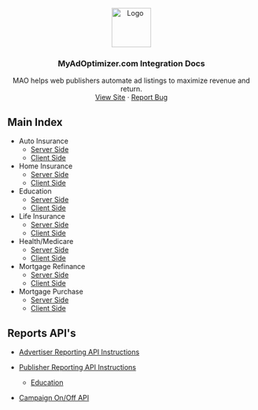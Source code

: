 <p align="center">
  <a href="https://myadoptimizer.com/">
    <img src="https://myadoptimizer.com/img/logo-blk.svg" alt="Logo" height="80">
  </a>
  <h3 align="center">MyAdOptimizer.com Integration Docs</h3>
  <p align="center">
    MAO helps web publishers automate ad listings to maximize revenue and return.
    <br />
    <a href="https://myadoptimizer.com">View Site</a>
    ·
    <a href="https://myadoptimizer.com/contact">Report Bug</a>
  </p>
</p>

## Main Index

- Auto Insurance
  - [Server Side](./auto-insurance/mao-auto-insurance-server-side.md)
  - [Client Side](./auto-insurance/mao-auto-insurance-client-side.md)
- Home Insurance
  - [Server Side](./home-insurance/mao-home-insurance-server-side.md)
  - [Client Side](./home-insurance/mao-home-insurance-client-side.md)
- Education
  - [Server Side](./education/mao-education-server-side.md)
  - [Client Side](./education/mao-education-client-side.md)
- Life Insurance
  - [Server Side](./life-insurance/mao-lifeinsurance-server.md)
  - [Client Side](./life-insurance/mao-lifeinsurance-client.md)
- Health/Medicare
  - [Server Side](./medicare/mao-medicare-server-side.md)
  - [Client Side](./medicare/mao-medicare-client-side.md)
- Mortgage Refinance
  - [Server Side](./mortgage-refinance/mao-mortgage-refinance-server-side.md)
  - [Client Side](./mortgage-refinance/mao-mortgage-refinance-client-side.md)
- Mortgage Purchase
  - [Server Side](./mortgage-purchase/mao-purchase-server-side.md)
  - [Client Side](./mortgage-purchase/mao-purchase-client-side.md)

## Reports API's

- [Advertiser Reporting API Instructions](./mortgage-purchase/AdvertiserReportingAPIInstructions.md)

- [Publisher Reporting API Instructions](./AdRptAPI/datacenter-API.md)

  - [Education](./AdRptAPI/education-datacenter-API.md)

- [Campaign On/Off API ](./AdRptAPI/campaignOnOffAPI.md)
